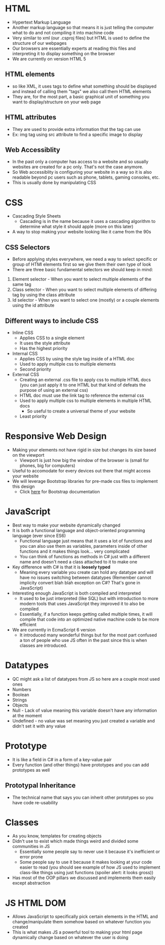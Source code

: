 # HTML
* Hypertext Markup Language
* Another markup language so that means it is just telling the computer what to do and not compiling it into machine code
* Very similar to xml (our .csproj files) but HTML is used to define the structure of our webpages
* Our browsers are essentially experts at reading this files and interpreting it to display something on the browser
* We are currently on version HTML 5

## HTML elements
* so like XML, it uses tags to define what something should be displayed and instead of calling them "tags" we also call them HTML elements
* They are, for the most part, a basic graphical unit of something you want to display/structure on your web page

## HTML attributes
* They are used to provide extra information that the tag can use
* Ex: img tag using src attribute to find a specific image to display

## Web Accessiblity
* In the past only a computer has access to a website and so usually websites are created for a pc only. That's not the case anymore.
* So Web accessiblity is configuring your website in a way so it is also readable beyond pc users such as phone, tablets, gaming consoles, etc. 
* This is usually done by manipulating CSS 

# CSS
* Cascading Style Sheets
    * Cascading is in the name because it uses a cascading algorithm to determine what style it should apple (more on this later)
* A way to stop making your website looking like it came from the 90s

## CSS Selectors
* Before applying styles everywhere, we need a way to select specific or group of HTMl elements first so we give them their own type of look
* There are three basic fundamental selectors we should keep in mind:
1. Element selector - When you want to select multiple elements of the same tag
2. Class selector - When you want to select multiple elements of differing tag by using the class attribute
3. Id selector - When you want to select one (mostly) or a couple elements using the id attribute

## Different ways to include CSS
* Inline CSS
    * Applies CSS to a single element
    * It uses the style attribute
    * Has the highest priority
* Internal CSS
    * Applies CSS by using the style tag inside of a HTML doc
    * Used to apply multiple css to multiple elements
    * Second priority
* External CSS
    * Creating an external .css file to apply css to multiple HTML docs (you can just apply it to one HTML but that kind of defeats the purpose of using an external css)
    * HTML doc must use the link tag to reference the external css
    * Used to apply multiple css to multiple elements in multiple HTML docs
        * So useful to create a universal theme of your website
    * Least priority

# Responsive Web Design
* Making your elements not have rigid in size but changes its size based on the viewport
    * Viewport is just how big the window of the browser is (small for phones, big for computers)
* Useful to accomodate for every devices out there that might access your website
* We will leverage Bootstrap libraries for pre-made css files to implement this design
    * Click [here](https://getbootstrap.com/docs/5.1/getting-started/introduction/) for Bootstrap documentation

# JavaScript
* Best way to make your website dynamically changed
* It is both a functional language and object-oriented programming language (ever since ES6)
    * Functional language just means that it uses a lot of functions and you can also use them as variables, parameters inside of other functions and it makes things look... very complicated
    * You can think of functions as methods in C# just with a different name and doesn't need a class attached to it to make one
* Key difference with C# is that it is **loosely typed**
    * Meaning every variable you create can hold any datatype and will have no issues switching between datatypes (Remember cannot implicity convert blah blah exception on C#? That's gone in JavaScript)
* Interesting enough JavaScript is both compiled and interpreted
    * It used to be just interpreted (like SQL) but with introduction to more modern tools that uses JavaScript they improved it to also be compiled
    * Essentially, if a function keeps getting called multiple times, it will compile that code into an optimized native machine code to be more efficient 
* We are currently in EcmaScript 6 version
    * It introduced many wonderful things but for the most part confused a ton of people who use JS often in the past since this is when classes are introduced.

# Datatypes
* QC might ask a list of datatypes from JS so here are a couple most used ones
* Numbers
* Boolean
* Strings
* Objects
* Null - Lack of value meaning this variable doesn't have any information at the moment
* Undefined - no value was set meaning you just created a variable and didn't set it with any value

# Prototype
* It is like a field in C# in a form of a key-value pair
* Every function (and other things) have prototypes and you can add prototypes as well
## Prototypal Inheritance
* The technical name that says you can inherit other prototypes so you have code re-usability

# Classes
* As you know, templates for creating objects
* Didn't use to exist which made things weird and divided some communities in JS
    * Essentially some people say to never use it because it's inefficient or error prone
    * Some people say to use it because it makes looking at your code easier to read (you should see example of how JS used to implement class-like things using just functions (spoiler alert: it looks gross))
* Has most of the OOP pillars we discussed and implements them easily except abstraction

# JS HTML DOM
* Allows JavaScript to specifically pick certain elements in the HTML and change/manipulate them somehow based on whatever function you created
* This is what makes JS a powerful tool to making your html page dynamically change based on whatever the user is doing

